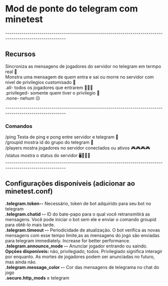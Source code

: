 <h1>Mod de ponte do telegram com minetest</h1>
------------------------------------------------------------------------------------------------------------
<div>
<h2>Recursos</h2>
  <p> Sincroniza as mensagens de jogadores do servidor no telegram em termpo real  📖 </br>
      Monstra uma mensagem de quem entra e sai ou morre no servidor com nivel de privilegios customisado  🙋</br>
      .all- todos os jogadores que entrarem 🙋🙋🙋</br>
      .privileged- somente quem tiver o privilegio 🙋</br>
      .none- nehum ☹</br>
  </p>
</div>
------------------------------------------------------------------------------------------------------------
<div>
<h3> Comandos </h3>
  /ping  Testa de ping e pong entre servidor e telegram 📶</br>
  /groupid mostra id do grupo do telegram 📄 </br>
  /players mostra jogadores no servidor conectados ou ativos 🎮🎮🎮🎮</br>
  /status mostra o status do servidor 🖥📶📶📶</br>
</div>
------------------------------------------------------------------------------------------------------------
 <div>
<h2>Configurações disponíveis (adicionar ao minetest.conf)</h2>
<p>
  <b>.telegram.token--</b> Necessário, token de bot adquirido para seu bot no telegram</br>
  <b>.telegram.chatid --</b> ID do bate-papo para o qual você retransmitirá as mensagens. Você pode iniciar o bot sem ele e enviar o comando groupid para obtê-lo mais tarde.</br>
  <b>.telegram.timeout --</b>	Periodicidade de atualização. O bot verifica as novas mensagens com esse tempo limite,as as mensagens do jogo são enviadas para telegram immediately. Increase for better performance.</br>
  <b>.telegram.announce_mode --</b> Anunciar jogador entrando ou saindo.</br>
  <b>Opções disponíveis:</b> não, privilegiado, todos. Privilegiado significa interagir por enquanto. As mortes de jogadores podem ser anunciadas no futuro, mas ainda não.</br>
  <b>.telegram.message_color --</b> Cor das mensagens de telegrama no chat do jogo</br>
  <b>.secure.http_mods =</b> telegram</br>
</p>
</div>
